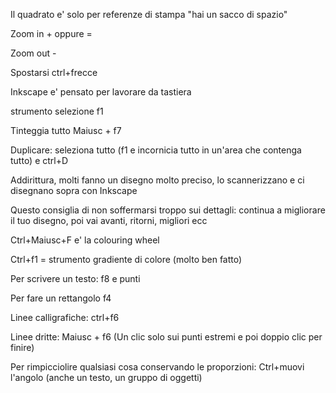 Il quadrato e' solo per referenze di stampa "hai un sacco di spazio"

Zoom in  + oppure =

Zoom out -

Spostarsi ctrl+frecce

Inkscape e' pensato per lavorare da tastiera

strumento selezione f1

Tinteggia tutto Maiusc + f7

Duplicare: seleziona tutto (f1 e incornicia tutto in un'area che contenga tutto) e ctrl+D

Addirittura, molti fanno un disegno molto preciso, lo scannerizzano e ci disegnano sopra con Inkscape

Questo consiglia di non soffermarsi troppo sui dettagli: continua a migliorare il tuo disegno, poi vai avanti, ritorni, migliori ecc

Ctrl+Maiusc+F e' la colouring wheel

Ctrl+f1 = strumento gradiente di colore (molto ben fatto)

Per scrivere un testo: f8 e punti

Per fare un rettangolo f4

Linee calligrafiche: ctrl+f6

Linee dritte: Maiusc + f6 (Un clic solo sui punti estremi e poi doppio clic per finire)

Per rimpicciolire qualsiasi cosa conservando le proporzioni: Ctrl+muovi l'angolo (anche un testo, un gruppo di oggetti)
